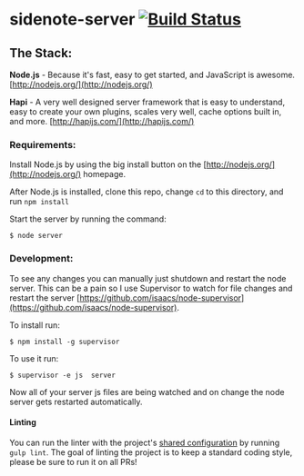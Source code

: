 sidenote-server [![Build Status][travis-image]][travis-url]
==========

## The Stack:
**Node.js** - Because it's fast, easy to get started, and JavaScript is awesome.
[http://nodejs.org/](http://nodejs.org/)

**Hapi** - A very well designed server framework that is easy to understand, easy to create your own plugins, scales very well, cache options built in, and more.
[http://hapijs.com/](http://hapijs.com/)

### Requirements:
Install Node.js by using the big install button on the [http://nodejs.org/](http://nodejs.org/) homepage.

After Node.js is installed, clone this repo, change `cd` to this directory, and run `npm install`

Start the server by running the command:
```
$ node server
```

### Development:

To see any changes you can manually just shutdown and restart the node
server. This can be a pain so I use Supervisor to watch for file changes and
restart the server
[https://github.com/isaacs/node-supervisor](https://github.com/isaacs/node-supervisor).

To install run:
```
$ npm install -g supervisor
```

To use it run:
```
$ supervisor -e js  server
```

Now all of your server js files are being watched and on change the node server gets restarted automatically.

#### Linting

You can run the linter with the project's
[shared configuration](https://github.com/google/eslint-config-google) by
running `gulp lint`. The goal of linting the project is to keep a standard
coding style, please be sure to run it on all PRs!


[travis-image]: https://travis-ci.org/tupaje/sidenote-server.svg?branch=master
[travis-url]: https://travis-ci.org/tupaje/sidenote-server
